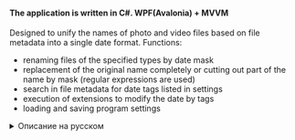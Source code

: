 #### The application is written in C#. WPF(Avalonia) + MVVM
Designed to unify the names of photo and video files based on file metadata into a single date format.
Functions:
- renaming files of the specified types by date mask
- replacement of the original name completely or cutting out part of the name by mask (regular expressions are used)
- search in file metadata for date tags listed in settings
- execution of extensions to modify the date by tags
- loading and saving program settings


<details>

<summary>Описание на русском</summary>

#### Приложение написано на C#. WPF(Avalonia) + MVVM
Предназначено для унификации названий файлов фотографий и видео на основании метаданных файлов в единый формат даты.
Функции:
- переименование файлов указанных типов по маске даты
- замена исходного названия полностью или вырезание части названия по маске (используются регулярные выражения)
- поиск в метаданных файлов перечисленные в настройках теги дат
- выполнение расширений для модификации даты по тегам
- загрузка и сохранение настроек программы

</details>
